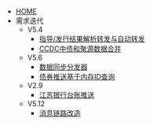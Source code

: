 - [HOME](/ )
- 需求迭代
  - V5.4
    - [指导/发行结果解析转发与自动转发](demand-iteration/v5.4/指导信息转发-技术方案.md)
    - [CCDC中债和聚源数据合并](demand-iteration/v5.4/CCDC中债和聚源数据合并-技术方案.md)
  - V5.6
    - [数据同步分发器](demand-iteration/v5.6/数据同步分发器.md)
    - [债券推送基于内存ID查询](demand-iteration/v5.6/债券推送基于内存ID查询.md)
  - V2.9
    - [江苏银行台账推送](demand-iteration/v2.9/江苏银行台账推送-技术方案.md)
  - V5.12
    - [消息链路改造](demand-iteration/v5.12/消息链路改造.md)